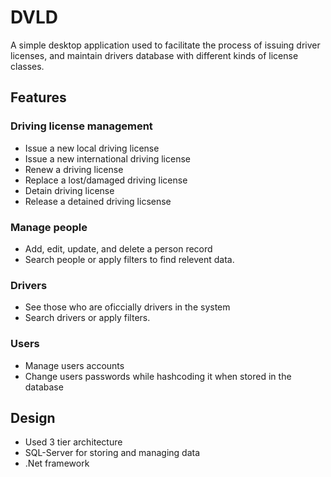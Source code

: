 # DVLD
A simple desktop application used to facilitate the process of issuing driver licenses, and maintain drivers database with different kinds of license classes.

## Features
### Driving license management
- Issue a new local driving license
- Issue a new international driving license
- Renew a driving license
- Replace a lost/damaged driving license
- Detain driving license
- Release a detained driving licsense

### Manage people
- Add, edit, update, and delete a person record
- Search people or apply filters to find relevent data.

### Drivers
- See those who are oficcially drivers in the system
- Search drivers or apply filters.
  
### Users
- Manage users accounts
- Change users passwords while hashcoding it when stored in the database

## Design
- Used 3 tier architecture
- SQL-Server for storing and managing data
- .Net framework
